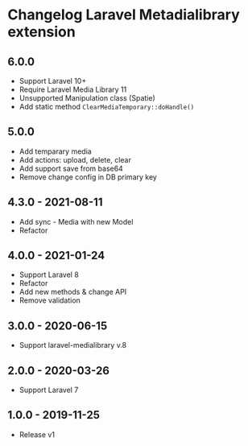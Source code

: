 # Changelog Laravel Metadialibrary extension

## 6.0.0

- Support Laravel 10+
- Require Laravel Media Library 11
- Unsupported Manipulation class (Spatie)
- Add static method `ClearMediaTemporary::doHandle()`

## 5.0.0

- Add temparary media
- Add actions: upload, delete, clear
- Add support save from base64
- Remove change config in DB primary key

## 4.3.0 - 2021-08-11

- Add sync - Media with new Model
- Refactor

## 4.0.0 - 2021-01-24

- Support Laravel 8
- Refactor
- Add new methods & change API
- Remove validation

## 3.0.0 - 2020-06-15

- Support laravel-medialibrary v.8

## 2.0.0 - 2020-03-26

- Support Laravel 7

## 1.0.0 - 2019-11-25

- Release v1
